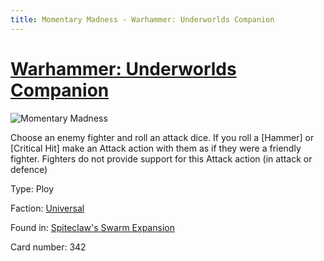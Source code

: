 ```yaml
---
title: Momentary Madness - Warhammer: Underworlds Companion
---
```


# [Warhammer: Underworlds Companion](https://guidokessels.github.io/wh-underworlds)

  

![Momentary Madness](https://warhammerunderworlds.com/wp-content/uploads/sites/6/2018/02/342_ENG.png)

Choose an enemy fighter and roll an attack dice. If you roll a [Hammer] or [Critical Hit] make an Attack action with them as if they were a friendly fighter. Fighters do not provide support for this Attack action (in attack or defence)

Type: Ploy

Faction: [Universal](https://guidokessels.github.io/wh-underworlds/factions/universal)

Found in: [Spiteclaw's Swarm Expansion](https://guidokessels.github.io/wh-underworlds/locations/spiteclaws-swarm-expansion)

Card number: 342
